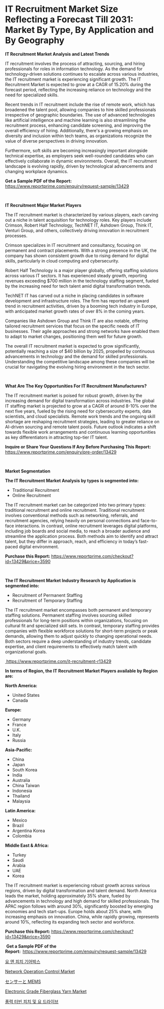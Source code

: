 <p><h1>IT Recruitment Market Size Reflecting a Forecast Till 2031: Market By Type, By Application and By Geography</h1></p><p><strong>IT Recruitment Market Analysis and Latest Trends</strong></p>
<p><p>IT recruitment involves the process of attracting, sourcing, and hiring professionals for roles in information technology. As the demand for technology-driven solutions continues to escalate across various industries, the IT recruitment market is experiencing significant growth. The IT Recruitment Market is expected to grow at a CAGR of 15.20% during the forecast period, reflecting the increasing reliance on technology and the need for specialized skills.</p><p>Recent trends in IT recruitment include the rise of remote work, which has broadened the talent pool, allowing companies to hire skilled professionals irrespective of geographic boundaries. The use of advanced technologies like artificial intelligence and machine learning is also streamlining the recruitment process, enhancing candidate screening, and improving the overall efficiency of hiring. Additionally, there's a growing emphasis on diversity and inclusion within tech teams, as organizations recognize the value of diverse perspectives in driving innovation. </p><p>Furthermore, soft skills are becoming increasingly important alongside technical expertise, as employers seek well-rounded candidates who can effectively collaborate in dynamic environments. Overall, the IT recruitment landscape is evolving rapidly, driven by technological advancements and changing workplace dynamics.</p></p>
<p><strong>Get a Sample PDF of the Report:&nbsp;</strong> <a href="https://www.reportprime.com/enquiry/request-sample/13429">https://www.reportprime.com/enquiry/request-sample/13429</a></p>
<p>&nbsp;</p>
<p><strong>IT Recruitment Major Market Players</strong></p>
<p><p>The IT recruitment market is characterized by various players, each carving out a niche in talent acquisition for technology roles. Key players include Crimson, Robert Half Technology, TechNET IT, Ashdown Group, Think IT, Venturi Group, and others, collectively driving innovation in recruitment processes.</p><p>Crimson specializes in IT recruitment and consultancy, focusing on permanent and contract placements. With a strong presence in the UK, the company has shown consistent growth due to rising demand for digital skills, particularly in cloud computing and cybersecurity. </p><p>Robert Half Technology is a major player globally, offering staffing solutions across various IT sectors. It has experienced steady growth, reporting revenues exceeding $700 million in the technology staffing segment, fueled by the increasing need for tech talent amid digital transformation trends.</p><p>TechNET IT has carved out a niche in placing candidates in software development and infrastructure roles. The firm has reported an upward trend in recruitment activities, driven by a booming tech industry in Europe, with anticipated market growth rates of over 8% in the coming years.</p><p>Companies like Ashdown Group and Think IT are also notable, offering tailored recruitment services that focus on the specific needs of IT businesses. Their agile approaches and strong networks have enabled them to adapt to market changes, positioning them well for future growth.</p><p>The overall IT recruitment market is expected to grow significantly, potentially reaching a size of $40 billion by 2025, propelled by continuous advancements in technology and the demand for skilled professionals. Understanding the competitive landscape among these companies will be crucial for navigating the evolving hiring environment in the tech sector.</p></p>
<p>&nbsp;</p>
<p><strong>What Are The Key Opportunities For IT Recruitment Manufacturers?</strong></p>
<p><p>The IT recruitment market is poised for robust growth, driven by the increasing demand for digital transformation across industries. The global IT staffing market is projected to grow at a CAGR of around 8-10% over the next five years, fueled by the rising need for cybersecurity experts, data scientists, and cloud specialists. Remote work trends and the ongoing skill shortage are reshaping recruitment strategies, leading to greater reliance on AI-driven sourcing and remote talent pools. Future outlook indicates a shift towards flexible work arrangements and continuous learning opportunities as key differentiators in attracting top-tier IT talent.</p></p>
<p><strong>Inquire or Share Your Questions If Any Before Purchasing This Report:</strong> <a href="https://www.reportprime.com/enquiry/pre-order/13429">https://www.reportprime.com/enquiry/pre-order/13429</a></p>
<p>&nbsp;</p>
<p><strong>Market Segmentation</strong></p>
<p><strong>The IT Recruitment Market Analysis by types is segmented into:</strong></p>
<p><ul><li>Traditional Recruitment</li><li>Online Recruitment</li></ul></p>
<p><p>The IT recruitment market can be categorized into two primary types: traditional recruitment and online recruitment. Traditional recruitment involves conventional methods such as networking, referrals, and recruitment agencies, relying heavily on personal connections and face-to-face interactions. In contrast, online recruitment leverages digital platforms, including job boards and social media, to reach a broader audience and streamline the application process. Both methods aim to identify and attract talent, but they differ in approach, reach, and efficiency in today’s fast-paced digital environment.</p></p>
<p><strong>Purchase this Report:&nbsp;</strong><a href="https://www.reportprime.com/checkout?id=13429&price=3590">https://www.reportprime.com/checkout?id=13429&price=3590</a></p>
<p>&nbsp;</p>
<p><strong>The IT Recruitment Market Industry Research by Application is segmented into:</strong></p>
<p><ul><li>Recruitment of Permanent Staffing</li><li>Recruitment of Temporary Staffing</li></ul></p>
<p><p>The IT recruitment market encompasses both permanent and temporary staffing solutions. Permanent staffing involves sourcing skilled professionals for long-term positions within organizations, focusing on cultural fit and specialized skill sets. In contrast, temporary staffing provides companies with flexible workforce solutions for short-term projects or peak demands, allowing them to adjust quickly to changing operational needs. Both sectors require a deep understanding of industry trends, candidate expertise, and client requirements to effectively match talent with organizational goals.</p></p>
<p><a href="https://www.reportprime.com/it-recruitment-r13429">&nbsp;https://www.reportprime.com/it-recruitment-r13429</a></p>
<p><strong>In terms of Region, the IT Recruitment Market Players available by Region are:</strong></p>
<p>
    <p> <strong> North America: </strong>
        <ul>
            <li>United States</li>
            <li>Canada</li>
        </ul>
        </p> 
    <p> <strong> Europe: </strong>
        <ul>
            <li>Germany</li>
            <li>France</li>
            <li>U.K.</li>
            <li>Italy</li>
            <li>Russia</li>
        </ul>
        </p> 
    <p> <strong> Asia-Pacific: </strong>
        <ul>
            <li>China</li>
            <li>Japan</li>
            <li>South Korea</li>
            <li>India</li>
            <li>Australia</li>
            <li>China Taiwan</li>
            <li>Indonesia</li>
            <li>Thailand</li>
            <li>Malaysia</li>
        </ul>
        </p> 
    <p> <strong> Latin America: </strong>
        <ul>
            <li>Mexico</li>
            <li>Brazil</li>
            <li>Argentina Korea</li>
            <li>Colombia</li>
        </ul>
        </p> 
    <p> <strong> Middle East & Africa: </strong>
        <ul>
            <li>Turkey</li>
            <li>Saudi</li>
            <li>Arabia</li>
            <li>UAE</li>
            <li>Korea</li>
        </ul>
    </p>
    </p>
<p><p>The IT recruitment market is experiencing robust growth across various regions, driven by digital transformation and talent demand. North America leads the market, holding approximately 35% share, fueled by advancements in technology and high demand for skilled professionals. The APAC region follows with around 30%, significantly boosted by emerging economies and tech start-ups. Europe holds about 25% share, with increasing emphasis on innovation. China, while rapidly growing, represents around 10%, reflecting its expanding tech sector and workforce.</p></p>
<p><strong>Purchase this Report: </strong><a href="https://www.reportprime.com/checkout?id=13429&price=3590">https://www.reportprime.com/checkout?id=13429&price=3590</a></p>
<p>&nbsp;<strong>Get a Sample PDF of the Report:&nbsp;&nbsp;</strong><a href="https://www.reportprime.com/enquiry/request-sample/13429">https://www.reportprime.com/enquiry/request-sample/13429</a></p>
<p><strong></strong></p>
<p><p><a href="https://medium.com/@alex_holland_/%EC%84%B8%EA%B3%84-yaw-and-pitch-gearbox-market-%EC%9D%80-2024%EC%97%90%EC%84%9C-2031%EB%A1%9C-%EC%97%B0%ED%8F%89%EA%B7%A0-%EC%A6%9D%EA%B0%80%EC%9C%A8%EC%9D%84-%EB%B3%B4%EC%9D%BC-%EA%B2%83%EC%9C%BC%EB%A1%9C-%EC%98%88%EC%83%81%EB%90%A9%EB%8B%88%EB%8B%A4-4204f79c8b69?postPublishedType=initial">요 앤 피치 기어박스</a></p><p><a href="https://www.linkedin.com/pulse/emerging-trends-network-operation-control-market-global-outlook-njefc?trackingId=rv0ldxTIR1G8FaBtKsVq8A%3D%3D">Network Operation Control Market</a></p><p><a href="https://medium.com/@skylarreilly36/sensors-and-mems-market-%E3%81%AE%E3%82%B0%E3%83%AD%E3%83%BC%E3%83%90%E3%83%AB%E5%B8%82%E5%A0%B4%E6%A6%82%E8%A6%81%E3%81%AF-%E4%B8%96%E7%95%8C%E3%81%8A%E3%82%88%E3%81%B3%E4%B8%BB%E8%A6%81%E5%B8%82%E5%A0%B4%E3%81%AB%E3%81%8A%E3%81%91%E3%82%8B%E6%A5%AD%E7%95%8C%E3%81%AB%E5%BD%B1%E9%9F%BF%E3%82%92%E4%B8%8E%E3%81%88%E3%82%8B%E4%B8%BB%E8%A6%81%E3%81%AA%E3%83%88%E3%83%AC%E3%83%B3%E3%83%89%E3%81%AB%E3%81%A4%E3%81%84%E3%81%A6-%E7%8B%AC%E8%87%AA%E3%81%AE%E8%A6%96%E7%82%B9%E3%82%92%E6%8F%90%E4%BE%9B%E3%81%97%E3%81%BE%E3%81%99-c9cf97403096">センサーと MEMS</a></p><p><a href="https://medium.com/@anggimontokjleb_6541/the-electronic-grade-fiberglass-yarn-market-insights-report-offers-an-in-depth-and-thorough-a16b0a4f4919">Electronic Grade Fiberglass Yarn Market</a></p><p><a href="https://medium.com/@alex_holland_/%EC%84%B8%EA%B3%84-wind-turbine-pitch-and-yaw-drive-market-%EC%9D%80-2024%EC%97%90%EC%84%9C-2031%EB%A1%9C-%EC%97%B0%ED%8F%89%EA%B7%A0-%EC%A6%9D%EA%B0%80%EC%9C%A8%EC%9D%84-%EB%B3%B4%EC%9D%BC-%EA%B2%83%EC%9C%BC%EB%A1%9C-%EC%98%88%EC%83%81%EB%90%A9%EB%8B%88%EB%8B%A4-6de61dbdf3bf">풍력 터빈 피치 및 요 드라이브</a></p></p>